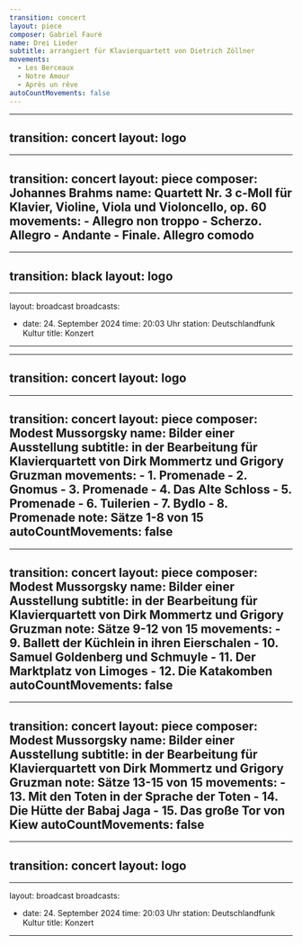 ```yaml
---
transition: concert
layout: piece
composer: Gabriel Fauré
name: Drei Lieder
subtitle: arrangiert für Klavierquartett von Dietrich Zöllner
movements:
  - Les Berceaux
  - Notre Amour
  - Après un rêve
autoCountMovements: false
---
```

---
transition: concert
layout: logo
---
---
transition: concert
layout: piece
composer: Johannes Brahms
name: Quartett Nr. 3 c-Moll für Klavier, Violine, Viola und Violoncello, op. 60
movements:
    - Allegro non troppo
    - Scherzo. Allegro
    - Andante
    - Finale. Allegro comodo
---
---
transition: black
layout: logo
---
---
layout: broadcast
broadcasts:
  - date: 24. September 2024
    time: 20:03 Uhr
    station: Deutschlandfunk Kultur
    title: Konzert
---
---
transition: concert
layout: logo
---
---
transition: concert
layout: piece
composer: Modest Mussorgsky
name: Bilder einer Ausstellung
subtitle: in der Bearbeitung für Klavierquartett von Dirk Mommertz und Grigory Gruzman
movements:
    - 1. Promenade
    - 2. Gnomus
    - 3. Promenade
    - 4. Das Alte Schloss
    - 5. Promenade
    - 6. Tuilerien
    - 7. Bydlo
    - 8. Promenade
note: Sätze 1-8 von 15
autoCountMovements: false
---
---
transition: concert
layout: piece
composer: Modest Mussorgsky
name: Bilder einer Ausstellung
subtitle: in der Bearbeitung für Klavierquartett von Dirk Mommertz und Grigory Gruzman
note: Sätze 9-12 von 15
movements:
    - 9. Ballett der Küchlein in ihren Eierschalen
    - 10. Samuel Goldenberg und Schmuyle
    - 11. Der Marktplatz von Limoges
    - 12. Die Katakomben
autoCountMovements: false
---
---
transition: concert
layout: piece
composer: Modest Mussorgsky
name: Bilder einer Ausstellung
subtitle: in der Bearbeitung für Klavierquartett von Dirk Mommertz und Grigory Gruzman
note: Sätze 13-15 von 15
movements:
    - 13. Mit den Toten in der Sprache der Toten
    - 14. Die Hütte der Babaj Jaga
    - 15. Das große Tor von Kiew
autoCountMovements: false
---
---
transition: concert
layout: logo
---
---
layout: broadcast
broadcasts:
  - date: 24. September 2024
    time: 20:03 Uhr
    station: Deutschlandfunk Kultur
    title: Konzert
---